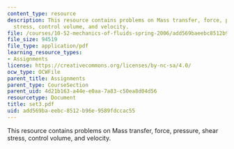 ```yaml
---
content_type: resource
description: This resource contains problems on Mass transfer, force, pressure, shear
  stress, control volume, and velocity.
file: /courses/10-52-mechanics-of-fluids-spring-2006/add569baeebc8512b96e9589fdccac55_set3.pdf
file_size: 94519
file_type: application/pdf
learning_resource_types:
- Assignments
license: https://creativecommons.org/licenses/by-nc-sa/4.0/
ocw_type: OCWFile
parent_title: Assignments
parent_type: CourseSection
parent_uid: 4d21b163-a44e-e0aa-7a83-c50ea8d04d56
resourcetype: Document
title: set3.pdf
uid: add569ba-eebc-8512-b96e-9589fdccac55
---
```

This resource contains problems on Mass transfer, force, pressure, shear stress, control volume, and velocity.